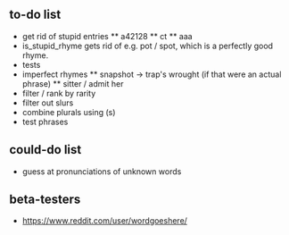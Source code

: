 ## to-do list

* get rid of stupid entries
** a42128
** ct
** aaa
* is_stupid_rhyme gets rid of e.g. pot / spot, which is a perfectly good rhyme.
* tests
* imperfect rhymes
** snapshot -> trap's wrought (if that were an actual phrase)
** sitter / admit her
* filter / rank by rarity
* filter out slurs
* combine plurals using (s)
* test phrases

## could-do list

* guess at pronunciations of unknown words

## beta-testers

* https://www.reddit.com/user/wordgoeshere/
